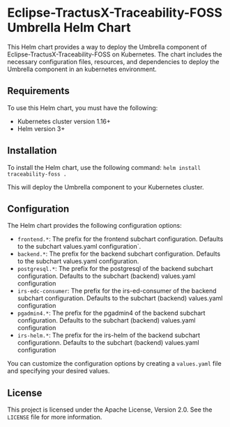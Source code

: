 # Eclipse-TractusX-Traceability-FOSS Umbrella Helm Chart

This Helm chart provides a way to deploy the Umbrella component of Eclipse-TractusX-Traceability-FOSS on Kubernetes.
The chart includes the necessary configuration files, resources, and dependencies to deploy the Umbrella component in an kubernetes environment.

## Requirements

To use this Helm chart, you must have the following:

- Kubernetes cluster version 1.16+
- Helm version 3+

## Installation

To install the Helm chart, use the following command:
`helm install traceability-foss .`

This will deploy the Umbrella component to your Kubernetes cluster.

## Configuration

The Helm chart provides the following configuration options:

- `frontend.*`: The prefix for the frontend subchart configuration. Defaults to the subchart values.yaml configuration`.
- `backend.*`: The prefix for the backend subchart configuration. Defaults to the subchart values.yaml configuration.
- `postgresql.*`: The prefix for the postgresql of the backend subchart configuration. Defaults to the subchart (backend) values.yaml configuration
- `irs-edc-consumer`: The prefix for the irs-ed-consumer of the backend subchart configuration. Defaults to the subchart (backend) values.yaml configuration
- `pgadmin4.*`: The prefix for the pgadmin4 of the backend subchart configuration. Defaults to the subchart (backend) values.yaml configuration
- `irs-helm.*`: The prefix for the irs-helm of the backend subchart configurationn. Defaults to the subchart (backend) values.yaml configuration

You can customize the configuration options by creating a `values.yaml` file and specifying your desired values.

## License
This project is licensed under the Apache License, Version 2.0. See the `LICENSE` file for more information.
 
